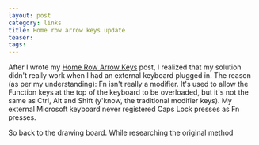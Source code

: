 ```yaml
---
layout: post
category: links
title: Home row arrow keys update
teaser: 
tags: 
---
```


After I wrote my [Home Row Arrow Keys](http://jayraj.net/Home-row-arrow-keys/) post, I realized that my solution didn't really work when I had an external keyboard plugged in. The reason (as per my understanding): Fn isn't really a modifier. It's used to allow the Function keys at the top of the keyboard to be overloaded, but it's not the same as Ctrl, Alt and Shift (y'know, the traditional modifier keys). My external Microsoft keyboard never registered Caps Lock presses as Fn presses. 

So back to the drawing board. While researching the original method
